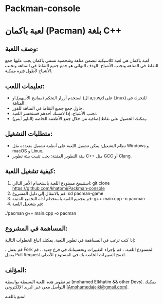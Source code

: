 # Packman-console

# لعبة باكمان (Pacman) بلغة C++

## وصف اللعبة:
لعبة باكمان هي لعبة كلاسيكية تتضمن متاهة وشخصية تسمى باكمان يجب عليها جمع النقاط في المتاهة وتجنب الأشباح. الهدف النهائي هو جمع جميع النقاط في المتاهة وتجنب الأشباح لأطول فترة ممكنة.

## تعليمات اللعب:
- استخدم أزرار التحكم (مفاتيح الأسهم),او (ال a,s,w,d على Linux) للتحرك في المتاهة.
- حاول جمع جميع النقاط في المتاهة للفوز.
- تجنب الأشباح، إذا لامسك أحدهم فستخسر اللعبة.
- يمكنك الحصول على نقاط إضافية من خلال جمع الأطعمة الخاصة (الباور أبس).

## متطلبات التشغيل:
- نظام التشغيل: يمكن تشغيل اللعبة على أنظمة تشغيل متعددة مثل Windows و macOS و Linux.
- بيئة التطوير المثبتة: يجب تثبيت بيئة تطوير C++ مثل GCC أو Clang.

## كيفية تشغيل اللعبة:
1. استنسخ مستودع اللعبة باستخدام الأمر التالي:
git clone https://github.com/khatomi/Packman-console
2. قم بالانتقال إلى دليل المشروع:
cd pacman-game
3. قم بتجميع اللعبة باستخدام أداة التجميع المثبتة:
g++ main.cpp -o pacman
4. قم بتشغيل اللعبة:

./pacman
 g++ main.cpp -o pacman

## المساهمة في المشروع:

إذا كنت ترغب في المساهمة في تطوير اللعبة، يمكنك اتباع الخطوات التالية:

   . قم بعمل Fork لمستودع اللعبة.
   . قم بإجراء التغييرات وتحسيناتك في فرع جديد.
  .  قم بعمل Pull Request لدمج التغييرات الخاصة بك في المستودع الأصلي.

## المؤلف:

تم تطوير هذه اللعبة البسيطة بواسطة [mohamed Elkhatim && other Devs].
يمكنك التواصل معي عبر البريد الإلكتروني [Amohamedajajkl@gmail.com].

تمتع باللعبة!


